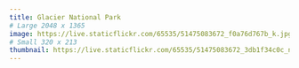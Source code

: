 ```yaml
---
title: Glacier National Park
# Large 2048 x 1365
image: https://live.staticflickr.com/65535/51475083672_f0a76d767b_k.jpg
# Small 320 x 213
thumbnail: https://live.staticflickr.com/65535/51475083672_3db1f34c0c_n.jpg
--- 
```

